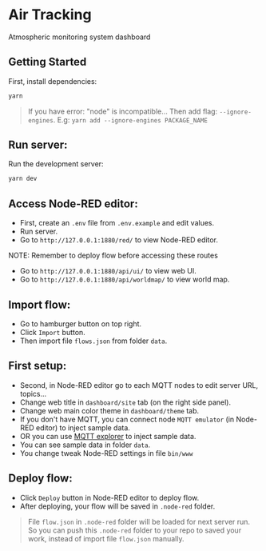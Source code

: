 # Air Tracking

Atmospheric monitoring system dashboard

## Getting Started

First, install dependencies:

```bash
yarn
```

> If you have error: "node" is incompatible... Then add flag:
> `--ignore-engines`. E.g: `yarn add --ignore-engines PACKAGE_NAME`

## Run server:

Run the development server:

```bash
yarn dev
```
## Access Node-RED editor:

- First, create an `.env` file from `.env.example` and edit values.
- Run server.
- Go to `http://127.0.0.1:1880/red/` to view Node-RED editor.

NOTE: Remember to deploy flow before accessing these routes
- Go to `http://127.0.0.1:1880/api/ui/` to view web UI.
- Go to `http://127.0.0.1:1880/api/worldmap/` to view world map.

## Import flow:

- Go to hamburger button on top right.
- Click `Import` button.
- Then import file `flows.json` from folder `data`.

## First setup:

- Second, in Node-RED editor go to each MQTT nodes to edit server URL, topics...
- Change web title in `dashboard/site` tab (on the right side panel).
- Change web main color theme in `dashboard/theme` tab.
- If you don't have MQTT, you can connect node `MQTT emulator` (in Node-RED editor) to inject
  sample data.
- OR you can use [MQTT explorer](http://mqtt-explorer.com/) to inject sample data.
- You can see sample data in folder `data`.
- You change tweak Node-RED settings in file `bin/www`

## Deploy flow:

- Click `Deploy` button in Node-RED editor to deploy flow.
- After deploying, your flow will be saved in `.node-red` folder.
> File `flow.json` in `.node-red` folder will be loaded for next server run. So
> you can push this `.node-red` folder to your repo to saved your work, instead
> of import file `flow.json` manually.
